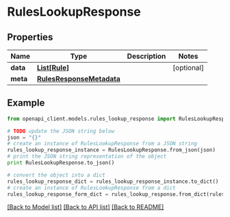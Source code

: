 # RulesLookupResponse


## Properties
Name | Type | Description | Notes
------------ | ------------- | ------------- | -------------
**data** | [**List[Rule]**](Rule.md) |  | [optional] 
**meta** | [**RulesResponseMetadata**](RulesResponseMetadata.md) |  | 

## Example

```python
from openapi_client.models.rules_lookup_response import RulesLookupResponse

# TODO update the JSON string below
json = "{}"
# create an instance of RulesLookupResponse from a JSON string
rules_lookup_response_instance = RulesLookupResponse.from_json(json)
# print the JSON string representation of the object
print RulesLookupResponse.to_json()

# convert the object into a dict
rules_lookup_response_dict = rules_lookup_response_instance.to_dict()
# create an instance of RulesLookupResponse from a dict
rules_lookup_response_form_dict = rules_lookup_response.from_dict(rules_lookup_response_dict)
```
[[Back to Model list]](../README.md#documentation-for-models) [[Back to API list]](../README.md#documentation-for-api-endpoints) [[Back to README]](../README.md)


